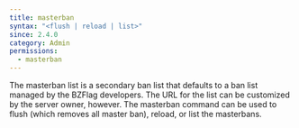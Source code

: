 ```yaml
---
title: masterban
syntax: "<flush | reload | list>"
since: 2.4.0
category: Admin
permissions:
  - masterban
---
```


The masterban list is a secondary ban list that defaults to a ban list managed by the BZFlag developers. The URL for the list can be customized by the server owner, however. The masterban command can be used to flush (which removes all master ban), reload, or list the masterbans.
